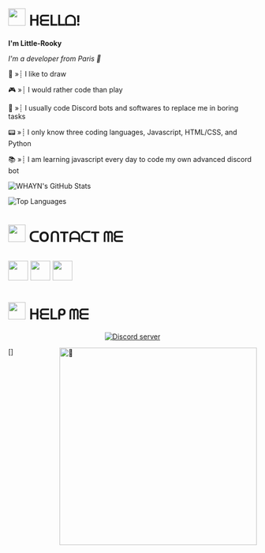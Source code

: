 # <img src="https://img.icons8.com/nolan/64/v-live.png" width="35"/> ᕼᗴᒪᒪᗝ!
**I'm Little-Rooky**        

*I'm a developer from Paris 🥖*

📃 »┊ I like to draw

🎮 »┊ I would rather code than play

🥱 »┊ I usually code Discord bots and softwares to replace me in boring tasks

📟 »┊ I only know three coding languages, Javascript, HTML/CSS, and Python

📚 »┊ I am learning javascript every day to code my own advanced discord bot

![WHAYN's GitHub Stats](https://github-readme-stats.vercel.app/api?username=LittleRooky&show_icons=true&hide=contribs,prs&cache_seconds=86400&theme=tokyonight)

![Top Languages](https://github-readme-stats.vercel.app/api/top-langs/?username=LittleRooky&theme=tokyonight)


# <img src="https://img.icons8.com/nolan/64/contact-card.png" width="35"/> ᑕOᑎTᗩᑕT ᗰᗴ
<a href="https://www.youtube.com/channel/UCjc56_z0Gj4h1SP5DZGUKcg"><img src="https://img.icons8.com/nolan/64/youtube-play.png" width="40"></a> <a href="https://discord.gg/EMGnWbDYPu"><img src="https://img.icons8.com/nolan/64/discord-logo.png" width="40"></a> <a href="https://paypal.me/Jessyblg"><img src="https://img.icons8.com/nolan/64/paypal.png" width="40"></a>
-----
# <img src="https://img.icons8.com/nolan/64/help.png" width="35"/> ᕼᗴᒪᑭ ᗰᗴ

<p align="center"> <a href="https://discord.gg/EMGnWbDYPu"><img src="https://canary.discordapp.com/api/guilds/817811272431173693/embed.png" alt="Discord server"></a></p>

[<img align="right" width="400" alt="🦑" src="https://github.com/LittleRooky/LittleRooky/blob/main/metrics.plugin.anilist.full.svg">]


